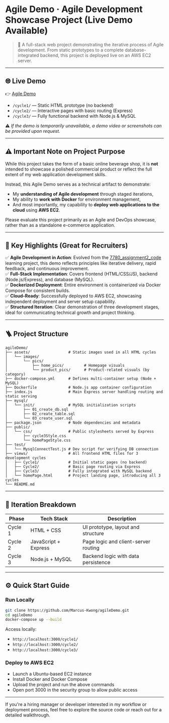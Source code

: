 # Agile Demo · Agile Development Showcase Project (Live Demo Available)

> 🚀 A full-stack web project demonstrating the iterative process of Agile development. From static prototypes to a complete database-integrated backend, this project is deployed live on an AWS EC2 server.

---

## 🌐 Live Demo

👉 [Agile Demo](http://18.163.159.136:3000/)

- `/cycle1/` — Static HTML prototype (no backend)
- `/cycle2/` — Interactive pages with basic routing (Express)
- `/cycle3/` — Fully functional backend with Node.js & MySQL

⚠️ *If the demo is temporarily unavailable, a demo video or screenshots can be provided upon request.*

---

## ⚠️ Important Note on Project Purpose

While this project takes the form of a basic online beverage shop, it is **not** intended to showcase a polished commercial product or reflect the full extent of my web application development skills.

Instead, this Agile Demo serves as a technical artifact to demonstrate:

- My **understanding of Agile development** through staged iterations,
- My ability to **work with Docker** for environment management,
- And most importantly, my capability to **deploy web applications to the cloud** using **AWS EC2**.

Please evaluate this project primarily as an Agile and DevOps showcase, rather than as a standalone e-commerce application.

---

## 🔹 Key Highlights (Great for Recruiters)

✅ **Agile Development in Action**: Evolved from the [7780\_assignment2\_code](https://github.com/icy1225/7780_assignment2_code) learning project, this demo reflects principles like iterative delivery, rapid feedback, and continuous improvement.\
✅ **Full-Stack Implementation**: Covers frontend (HTML/CSS/JS), backend (Node.js/Express), and database (MySQL).\
✅ **Dockerized Deployment**: Entire environment is containerized via Docker Compose for consistent builds.\
✅ **Cloud-Ready**: Successfully deployed to AWS EC2, showcasing independent deployment and server setup capability.\
✅ **Structured Iteration**: Clear demonstration of three development stages, ideal for communicating technical growth and project thinking.

---

## 🪜 Project Structure

```
agileDemo/
├── assets/                 # Static images used in all HTML cycles
│   └── images/
│       └── pics/
│           ├── home_pics/         # Homepage visuals
│           └── product_pics/      # Product-related visuals (by category)
├── docker-compose.yml      # Defines multi-container setup (Node + MySQL)
├── Dockerfile              # Node.js app container configuration
├── index.js                # Main Express server handling routing and static serving
├── mysql/
│   └── init/               # MySQL initialization scripts
│       ├── 01_create_db.sql
│       ├── 02_create_table.sql
│       └── 03_create_user.sql
├── package.json            # Node dependencies and metadata
├── public/
│   └── css/                # Public stylesheets served by Express
│       ├── cycle3Style.css
│       └── homePageStyle.css
├── test/
│   └── MysqlConnectTest.js # Dev script for verifying DB connection
├── views/                  # All frontend HTML files for 3 development cycles
│   ├── Cycle1/             # Initial static pages (no backend)
│   ├── Cycle2/             # Basic page routing via Express
│   ├── Cycle3/             # Fully integrated with MySQL backend
│   └── homePage.html       # Project landing page, introducing all 3 cycles
└── README.md

```

---

## 🔄 Iteration Breakdown

| Phase   | Tech Stack           | Description                          |
| ------- | -------------------- | ------------------------------------ |
| Cycle 1 | HTML + CSS           | UI prototype, layout and structure   |
| Cycle 2 | JavaScript + Express | Page logic and client-server routing |
| Cycle 3 | Node.js + MySQL      | Backend logic with data persistence  |

---

## ⚙️ Quick Start Guide

### Run Locally

```bash
git clone https://github.com/Marcus-Kwong/agileDemo.git
cd agileDemo
docker-compose up --build
```

Access locally:

- `http://localhost:3000/cycle1/`
- `http://localhost:3000/cycle2/`
- `http://localhost:3000/cycle3/`

### Deploy to AWS EC2

- Launch a Ubuntu-based EC2 instance
- Install Docker and Docker Compose
- Upload the project and run the above commands
- Open port 3000 in the security group to allow public access

---

If you're a hiring manager or developer interested in my workflow or deployment process, feel free to explore the source code or reach out for a detailed walkthrough.

